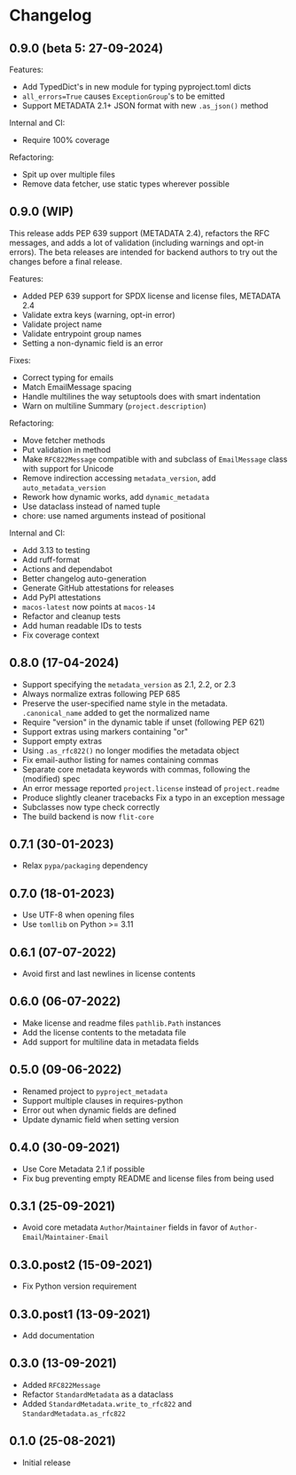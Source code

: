 # Changelog

## 0.9.0 (beta 5: 27-09-2024)

Features:

- Add TypedDict's in new module for typing pyproject.toml dicts
- `all_errors=True` causes `ExceptionGroup`'s to be emitted
- Support METADATA 2.1+ JSON format with new `.as_json()` method

Internal and CI:

- Require 100% coverage

Refactoring:

- Spit up over multiple files
- Remove data fetcher, use static types wherever possible

## 0.9.0 (WIP)

This release adds PEP 639 support (METADATA 2.4), refactors the RFC messages,
and adds a lot of validation (including warnings and opt-in errors). The beta
releases are intended for backend authors to try out the changes before a final
release.

Features:

- Added PEP 639 support for SPDX license and license files, METADATA 2.4
- Validate extra keys (warning, opt-in error)
- Validate project name
- Validate entrypoint group names
- Setting a non-dynamic field is an error

Fixes:

- Correct typing for emails
- Match EmailMessage spacing
- Handle multilines the way setuptools does with smart indentation
- Warn on multiline Summary (`project.description`)

Refactoring:

- Move fetcher methods
- Put validation in method
- Make `RFC822Message` compatible with and subclass of `EmailMessage` class with
  support for Unicode
- Remove indirection accessing `metadata_version`, add `auto_metadata_version`
- Rework how dynamic works, add `dynamic_metadata`
- Use dataclass instead of named tuple
- chore: use named arguments instead of positional

Internal and CI:

- Add 3.13 to testing
- Add ruff-format
- Actions and dependabot
- Better changelog auto-generation
- Generate GitHub attestations for releases
- Add PyPI attestations
- `macos-latest` now points at `macos-14`
- Refactor and cleanup tests
- Add human readable IDs to tests
- Fix coverage context

## 0.8.0 (17-04-2024)

- Support specifying the `metadata_version` as 2.1, 2.2, or 2.3
- Always normalize extras following PEP 685
- Preserve the user-specified name style in the metadata. `.canonical_name`
  added to get the normalized name
- Require "version" in the dynamic table if unset (following PEP 621)
- Support extras using markers containing "or"
- Support empty extras
- Using `.as_rfc822()` no longer modifies the metadata object
- Fix email-author listing for names containing commas
- Separate core metadata keywords with commas, following the (modified) spec
- An error message reported `project.license` instead of `project.readme`
- Produce slightly cleaner tracebacks Fix a typo in an exception message
- Subclasses now type check correctly
- The build backend is now `flit-core`

## 0.7.1 (30-01-2023)

- Relax `pypa/packaging` dependency

## 0.7.0 (18-01-2023)

- Use UTF-8 when opening files
- Use `tomllib` on Python \>= 3.11

## 0.6.1 (07-07-2022)

- Avoid first and last newlines in license contents

## 0.6.0 (06-07-2022)

- Make license and readme files `pathlib.Path` instances
- Add the license contents to the metadata file
- Add support for multiline data in metadata fields

## 0.5.0 (09-06-2022)

- Renamed project to `pyproject_metadata`
- Support multiple clauses in requires-python
- Error out when dynamic fields are defined
- Update dynamic field when setting version

## 0.4.0 (30-09-2021)

- Use Core Metadata 2.1 if possible
- Fix bug preventing empty README and license files from being used

## 0.3.1 (25-09-2021)

- Avoid core metadata `Author`/`Maintainer` fields in favor of
  `Author-Email`/`Maintainer-Email`

## 0.3.0.post2 (15-09-2021)

- Fix Python version requirement

## 0.3.0.post1 (13-09-2021)

- Add documentation

## 0.3.0 (13-09-2021)

- Added `RFC822Message`
- Refactor `StandardMetadata` as a dataclass
- Added `StandardMetadata.write_to_rfc822` and `StandardMetadata.as_rfc822`

## 0.1.0 (25-08-2021)

- Initial release
